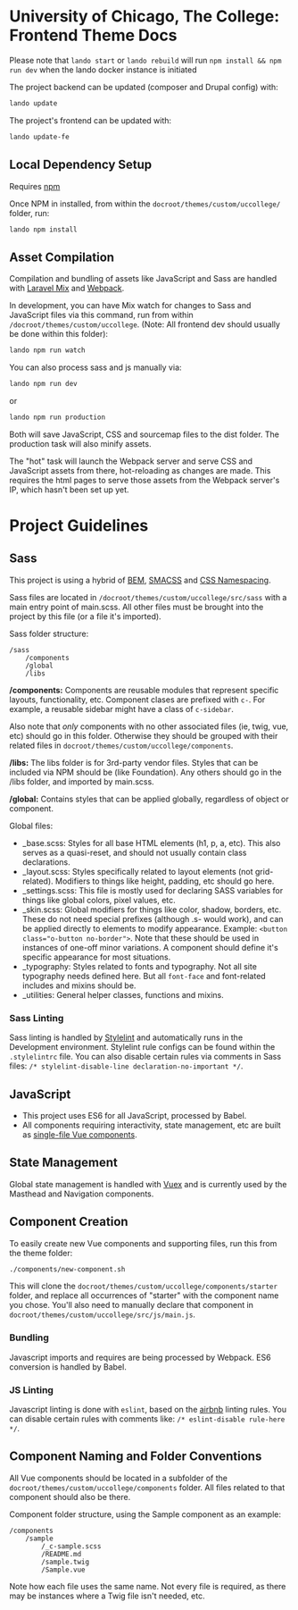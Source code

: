 # University of Chicago, The College: Frontend Theme Docs

Please note that `lando start` or `lando rebuild` will run `npm install && npm run dev` when the lando docker instance is initiated

The project backend can be updated (composer and Drupal config) with:
```bash
lando update
```
The project's frontend can be updated with:
```bash
lando update-fe
```

## Local Dependency Setup

Requires [npm](https://nodejs.org/en/download/)

Once NPM in installed, from within the `docroot/themes/custom/uccollege/` folder, run:

```bash
lando npm install
```

## Asset Compilation

Compilation and bundling of assets like JavaScript and Sass are handled with [Laravel Mix](https://laravel.com/docs/5.5/mix) and [Webpack](https://webpack.js.org/).

In development, you can have Mix watch for changes to Sass and JavaScript files via this command, run from within `/docroot/themes/custom/uccollege`. (Note: All frontend dev should usually be done within this folder):

```bash
lando npm run watch
```

You can also process sass and js manually via:

```bash
lando npm run dev
```
or

```bash
lando npm run production
```

Both will save JavaScript, CSS and sourcemap files to the dist folder. The production task will also minify assets.

The "hot" task will launch the Webpack server and serve CSS and JavaScript assets from there, hot-reloading as changes are made. This requires the html pages to serve those assets from the Webpack server's IP, which hasn't been set up yet.  

# Project Guidelines

## Sass
This project is using a hybrid of [BEM](https://en.bem.info/), [SMACSS](https://smacss.com/) and [CSS Namespacing](https://csswizardry.com/2015/03/more-transparent-ui-code-with-namespaces/#the-namespaces).

Sass files are located in `/docroot/themes/custom/uccollege/src/sass` with a main entry point of main.scss. All other files must be brought into the project by this file (or a file it's imported).

Sass folder structure:
```
/sass
    /components
    /global
    /libs
```

**/components:** Components are reusable modules that represent specific layouts, functionality, etc. Component clases are prefixed with `c-`. For example, a reusable sidebar might have a class of `c-sidebar`.

Also note that _only_ components with no other associated files (ie, twig, vue, etc) should go in this folder. Otherwise they should be grouped with their related files in `docroot/themes/custom/uccollege/components`.

**/libs:** The libs folder is for 3rd-party vendor files. Styles that can be included via NPM should be (like Foundation). Any others should go in the /libs folder, and imported by main.scss.

**/global:** Contains styles that can be applied globally, regardless of object or component.

Global files:

* _base.scss: Styles for all base HTML elements (h1, p, a, etc). This also serves as a quasi-reset, and should not usually contain class declarations.
* _layout.scss: Styles specifically related to layout elements (not grid-related). Modifiers to things like height, padding, etc should go here.
* _settings.scss: This file is mostly used for declaring SASS variables for things like global colors, pixel values, etc.
* _skin.scss: Global modifiers for things like color, shadow, borders, etc. These do not need special prefixes (although .s- would work), and can be applied directly to elements to modify appearance. Example: `<button class="o-button no-border">`. Note that these should be used in instances of one-off minor variations. A component should define it's specific appearance for most situations.
* _typography: Styles related to fonts and typography. Not all site typography needs defined here. But all `font-face` and font-related includes and mixins should be.
* _utilities: General helper classes, functions and mixins.

### Sass Linting
Sass linting is handled by [Stylelint](https://stylelint.io/user-guide/rules/) and automatically runs in the Development environment. Stylelint rule configs can be found within the `.stylelintrc` file. You can also disable certain rules via comments in Sass files: `/* stylelint-disable-line declaration-no-important */`.

## JavaScript
* This project uses ES6 for all JavaScript, processed by Babel.
* All components requiring interactivity, state management, etc are built as [single-file Vue components](https://vuejs.org/v2/guide/single-file-components.html).

## State Management
Global state management is handled with [Vuex](https://vuex.vuejs.org) and is currently used by the Masthead and Navigation components. 

## Component Creation
To easily create new Vue components and supporting files, run this from the theme folder:

```bash
./components/new-component.sh
```

This will clone the `docroot/themes/custom/uccollege/components/starter` folder, and replace all occurrences of "starter" with the component name you chose. You'll also need to manually declare that component in `docroot/themes/custom/uccollege/src/js/main.js`.

### Bundling
Javascript imports and requires are being processed by Webpack. ES6 conversion is handled by Babel.

### JS Linting
Javascript linting is done with `eslint`, based on the [airbnb](https://github.com/airbnb/javascript) linting rules. You can disable certain rules with comments like: `/* eslint-disable rule-here */`.

## Component Naming and Folder Conventions
All Vue components should be located in a subfolder of the `docroot/themes/custom/uccollege/components` folder. All files related to that component should also be there. 

Component folder structure, using the Sample component as an example:

```
/components
	/sample
		/_c-sample.scss
		/README.md
		/sample.twig
		/Sample.vue
```

Note how each file uses the same name. Not every file is required, as there may be instances where a Twig file isn't needed, etc. 
